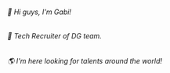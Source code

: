 ###### 🤘  Hi guys, I'm Gabi!
###### 🧡  Tech Recruiter of DG team.
###### 🌎  I'm here looking for talents around the world!

